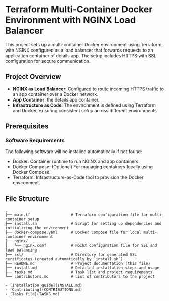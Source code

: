 # Terraform Multi-Container Docker Environment with NGINX Load Balancer

This project sets up a multi-container Docker environment using Terraform, with NGINX configured as a load balancer that forwards requests to an application container of details app. The setup includes HTTPS with SSL configuration for secure communication.

## Project Overview

- **NGINX as Load Balancer**: Configured to route incoming HTTPS traffic to an app container over a Docker network.
- **App Container**: the details app container.
- **Infrastructure as Code**: The environment is defined using Terraform and Docker, ensuring consistent setup across different environments.

## Prerequisites

### Software Requirements
The following software will be installed automatically if not found:
- Docker: Container runtime to run NGINX and app containers.
- Docker Compose: (Optional) For managing containers locally using Docker Compose.
- Terraform: Infrastructure-as-Code tool to provision the Docker environment.

## File Structure

```plaintext
.
├── main.tf                  # Terraform configuration file for multi-container setup
├── install.sh               # Script for setting up dependencies and initializing the environment
├── docker-compose.yaml      # Docker Compose file for local multi-container environment
├── nginx/
│   └── nginx.conf           # NGINX configuration file for SSL and load balancing
├── ssl/                     # Directory for generated SSL certificates (created automatically by `install.sh`)
├── README.md                # Project documentation (this file)
├── install.md               # Detailed installation steps and usage
├── tasks.md                 # Task list and project requirements
└── contributors.md          # List of contributors to the project

- [Installation guide](INSTALL.md)
- [Contributing](CONTRIBUTIONS.md)
- [Tasks file](TASKS.md)
